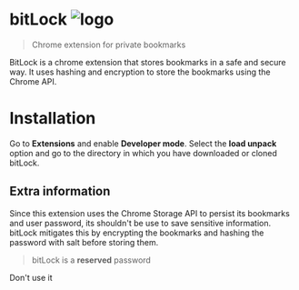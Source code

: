 #  bitLock ![logo](https://i.ibb.co/Db9Hs0C/logo-32-html.png)
>Chrome extension for private bookmarks
>
BitLock is a chrome extension that stores bookmarks in a safe and secure way. It uses hashing and encryption to store the bookmarks using the Chrome API.

# Installation
Go to **Extensions** and enable **Developer mode**.  Select the **load unpack** option and go to the directory in which you have downloaded or cloned bitLock.

## Extra information
Since this extension uses the Chrome Storage API to persist its bookmarks and user password, its shouldn't be use to save sensitive information. 
bitLock mitigates this by encrypting the bookmarks and hashing the password with salt before storing them.
>bitLock is a **reserved** password
>
Don't use it 